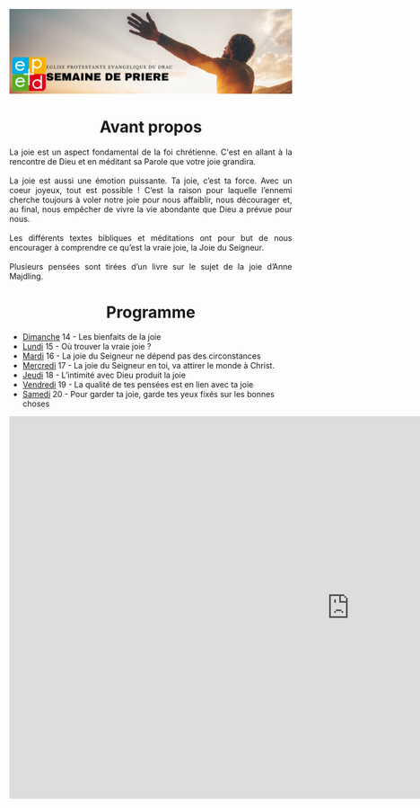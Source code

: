 ![alt text](images/SemaineDePriere.png "Semaine de priere")

<center><h1>Avant propos</h1></center>

<p align="justify">
La joie est un aspect fondamental de la foi chrétienne. C'est en allant à la
rencontre de Dieu et en méditant sa Parole que votre joie grandira.
<br/><br/>
La joie est aussi une émotion puissante. Ta joie, c’est ta force. Avec un coeur
joyeux, tout est possible ! C’est la raison pour laquelle l’ennemi cherche
toujours à voler notre joie pour nous affaiblir, nous décourager et, au final,
nous empêcher de vivre la vie abondante que Dieu a prévue pour nous.
<br/><br/>
Les différents textes bibliques et méditations ont pour but de nous
encourager à comprendre ce qu’est la vraie joie, la Joie du Seigneur.
<br/><br/>
Plusieurs pensées sont tirées d’un livre sur le sujet de la joie d’Anne
Majdling.
</p>

<center><h1>Programme</h1></center>

- [Dimanche](dimanche.md)
 14 - Les bienfaits de la joie
- [Lundi](lundi.md)
 15 - Où trouver la vraie joie ?
- [Mardi](mardi.md)
 16 - La joie du Seigneur ne dépend pas des circonstances
- [Mercredi](mercredi.md)
 17 - La joie du Seigneur en toi, va attirer le monde à Christ.
- [Jeudi](jeudi.md)
 18 - L’intimité avec Dieu produit la joie
- [Vendredi](vendredi.md)
 19 - La qualité de tes pensées est en lien avec ta joie
- [Samedi](samedi.md)
 20 - Pour garder ta joie, garde tes yeux fixés sur les bonnes choses

 <iframe width="1211" height="681" src="https://www.youtube.com/embed/0aTLfEWuKUc?list=RDKLap28PpvOY" frameborder="0" allow="accelerometer; clipboard-write; encrypted-media; gyroscope; picture-in-picture" allowfullscreen></iframe>